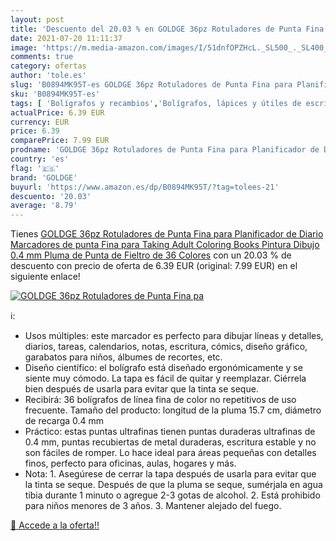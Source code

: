 ```yaml
---
layout: post
title: 'Descuento del 20.03 % en GOLDGE 36pz Rotuladores de Punta Fina pa'
date: 2021-07-20 11:11:37
image: 'https://m.media-amazon.com/images/I/51dnfOPZHcL._SL500_._SL400_.jpg'
comments: true
category: ofertas
author: 'tole.es'
slug: 'B0894MK95T-es GOLDGE 36pz Rotuladores de Punta Fina para Planificador de...'
sku: 'B0894MK95T-es'
tags: [ 'Bolígrafos y recambios','Bolígrafos, lápices y útiles de escritura','Oficina y papelería','Rotuladores de punta fina','goldge','rotuladores', ]
actualPrice: 6.39 EUR
currency: EUR
price: 6.39
comparePrice: 7.99 EUR
prodname: 'GOLDGE 36pz Rotuladores de Punta Fina para Planificador de Diario  Marcadores de punta Fina para Taking Adult Coloring Books Pintura Dibujo 0.4 mm Pluma de Punta de Fieltro de 36 Colores'
country: 'es'
flag: '🇪🇸'
brand: 'GOLDGE'
buyurl: 'https://www.amazon.es/dp/B0894MK95T/?tag=tolees-21'
descuento: '20.03'
average: '8.79'
---
```


Tienes [GOLDGE 36pz Rotuladores de Punta Fina para Planificador de Diario  Marcadores de punta Fina para Taking Adult Coloring Books Pintura Dibujo 0.4 mm Pluma de Punta de Fieltro de 36 Colores](https://www.amazon.es/dp/B0894MK95T/?tag=tolees-21) con un 20.03 % de descuento con precio de oferta de 6.39 EUR (original: 7.99 EUR) en el siguiente enlace!

[![GOLDGE 36pz Rotuladores de Punta Fina pa](https://m.media-amazon.com/images/I/51dnfOPZHcL._SL500_._SL400_.jpg)](https://www.amazon.es/dp/B0894MK95T/?tag=tolees-21)

ℹ️:

- Usos múltiples: este marcador es perfecto para dibujar líneas y detalles, diarios, tareas, calendarios, notas, escritura, cómics, diseño gráfico, garabatos para niños, álbumes de recortes, etc.
- Diseño científico: el bolígrafo está diseñado ergonómicamente y se siente muy cómodo. La tapa es fácil de quitar y reemplazar. Ciérrela bien después de usarla para evitar que la tinta se seque.
- Recibirá: 36 bolígrafos de línea fina de color no repetitivos de uso frecuente. Tamaño del producto: longitud de la pluma 15.7 cm, diámetro de recarga 0.4 mm
- Práctico: estas puntas ultrafinas tienen puntas duraderas ultrafinas de 0.4 mm, puntas recubiertas de metal duraderas, escritura estable y no son fáciles de romper. Lo hace ideal para áreas pequeñas con detalles finos, perfecto para oficinas, aulas, hogares y más.
- Nota: 1. Asegúrese de cerrar la tapa después de usarla para evitar que la tinta se seque. Después de que la pluma se seque, sumérjala en agua tibia durante 1 minuto o agregue 2-3 gotas de alcohol. 2. Está prohibido para niños menores de 3 años. 3. Mantener alejado del fuego.

[🛒 Accede a la oferta!!](https://www.amazon.es/dp/B0894MK95T/?tag=tolees-21)
